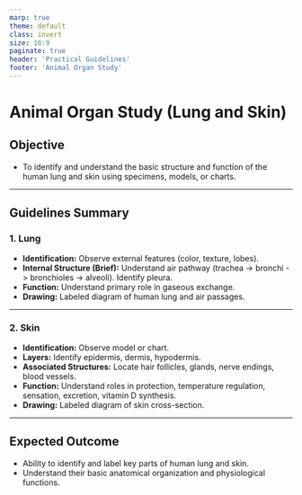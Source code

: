 ```yaml
---
marp: true
theme: default
class: invert
size: 16:9
paginate: true
header: 'Practical Guidelines'
footer: 'Animal Organ Study'
---
```


# Animal Organ Study (Lung and Skin)

## Objective

*   To identify and understand the basic structure and function of the human lung and skin using specimens, models, or charts.

---

## Guidelines Summary

### 1. Lung

*   **Identification:** Observe external features (color, texture, lobes).
*   **Internal Structure (Brief):** Understand air pathway (trachea -> bronchi -> bronchioles -> alveoli). Identify pleura.
*   **Function:** Understand primary role in gaseous exchange.
*   **Drawing:** Labeled diagram of human lung and air passages.

---

### 2. Skin

*   **Identification:** Observe model or chart.
*   **Layers:** Identify epidermis, dermis, hypodermis.
*   **Associated Structures:** Locate hair follicles, glands, nerve endings, blood vessels.
*   **Function:** Understand roles in protection, temperature regulation, sensation, excretion, vitamin D synthesis.
*   **Drawing:** Labeled diagram of skin cross-section.

---

## Expected Outcome

*   Ability to identify and label key parts of human lung and skin.
*   Understand their basic anatomical organization and physiological functions.

